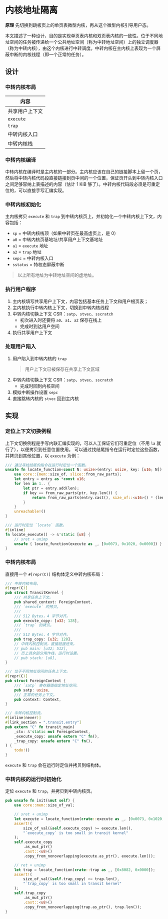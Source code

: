 ﻿
# 内核地址隔离

**原理** 先切换到跳板页上的单页表微型内核，再从这个微型内核引导用户态。

本文描述了一种设计，目的是实现单页表内核和双页表内核的一致性。位于不同地址空间的任务被传递给一个公共地址空间（称为中转地址空间）上的独立调度器（称为中转内核），由这个内核进行中转调度。中转内核在主内核上表现为一个屏蔽中断的内核线程（即一个正常的任务）。

## 设计

### 中转内核布局

| 内容
| -
| 共享用户上下文
| `execute`
| `trap`
| 中转内核入口
| 中转内核栈

### 中转内核编译

中转内核在编译时是主内核的一部分。主内核应该在自己的链接脚本上留一个页，然后将中转内核代码段直接链接到页中间的一个位置，保证页开头到中转内核入口之间足够容纳上表描述的内容（估计 1 KiB 够了）。中转内核代码段必须是可重定位的，可以直接手写汇编实现。

### 中转内核初始化

主内核拷贝 `execute` 和 `trap` 到中转内核页上，并初始化一个中转内核上下文，内容包括：

- `sp` = 中转内核栈顶（如果中转页在最高虚页上，是 0）
- `a0` = 中转内核页基地址/共享用户上下文基地址
- `a1` = `execute` 地址
- `a2` = `trap` 地址
- `sepc` = 中转内核入口
- `sstatus` = 特权态屏蔽中断

> 以上所有地址为中转地址空间的虚地址。

### 执行用户程序

1. 主内核填写共享用户上下文，内容包括基本任务上下文和用户根页表；
2. 主内核执行中转内核上下文，切换到中转内核线程
3. 中转内核切换上下文 CSR：`satp`、`stvec`、`sscratch`
   - 初次进入时还要将 `a0`、`a1`、`a2` 保存在栈上
   - 完成时到达用户空间
4. 执行共享用户上下文

### 处理用户陷入

1. 用户陷入到中转内核的 `trap`
   > 用户上下文已被保存在共享上下文区域
2. 中转内核切换上下文 CSR：`satp`、`stvec`、`sscratch`
   - 完成时回到内核空间
3. 模拟中断操作设置 `sepc`
4. 直接跳转内核的 `stvec` 回到主内核

## 实现

### 定位上下文切换例程

上下文切换例程是手写内联汇编实现的，可以人工保证它们可重定位（不用 `la` 就行了），以便拷贝到任意位置使用。
可以通过找结尾指令在运行时定位这些函数，并拷贝到其他位置，以 `execute` 为例：

```rust
/// 通过寻找结尾的指令在运行时定位一个函数。
unsafe fn locate_function<const N: usize>(entry: usize, key: [u16; N]) -> &'static [u8] {
    use core::{mem::size_of, slice::from_raw_parts};
    let entry = entry as *const u16;
    for len in 1.. {
        let ptr = entry.add(len);
        if key == from_raw_parts(ptr, key.len()) {
            return from_raw_parts(entry.cast(), size_of::<u16>() * (len + key.len()));
        }
    }
    unreachable!()
}

/// 运行时定位 `locate` 函数。
#[inline]
fn locate_execute() -> &'static [u8] {
    // sret + unimp
    unsafe { locate_function(execute as _, [0x0073, 0x1020, 0x0000]) }
}
```

### 中转内核布局

直接用一个 `#[repr(C)]` 结构体定义中转内核布局：

```rust
/// 中转内核布局。
#[repr(C)]
pub struct TransitKernel {
    /// 共享任务上下文。
    pub shared_context: ForeignContext,
    /// `execute` 的拷贝。
    ///
    /// 512 Bytes，4 字节对齐。
    pub execute_copy: [u32; 128],
    /// `trap` 的拷贝。
    ///
    /// 512 Bytes，4 字节对齐。
    pub trap_copy: [u32; 128],
    // 中转内核控制流，直接链接进来。
    // pub main: [u32; 512],
    // 页上其余部分用作栈，运行时设置。
    // pub stack: [u8],
}

/// 位于不同地址空间的任务上下文。
#[repr(C)]
pub struct ForeignContext {
    /// `satp` 寄存器值指定地址空间。
    pub satp: usize,
    /// 正常的任务上下文。
    pub context: Context,
}

/// 中转内核控制流。
#[inline(never)]
#[link_section = ".transit.entry"]
pub extern "C" fn transit_main(
    _ctx: &'static mut ForeignContext,
    _execute_copy: unsafe extern "C" fn(),
    _trap_copy: unsafe extern "C" fn(),
) {
    todo!()
}
```

`execute` 和 `trap` 会在运行时定位并拷贝到结构体。

### 中转内核的运行时初始化

定位 `execute` 和 `trap`，并拷贝到中转内核页。

```rust
pub unsafe fn init(&mut self) {
    use core::mem::size_of_val;

    // sret + unimp
    let execute = locate_function(crate::execute as _, [0x0073, 0x1020, 0x0000]);
    assert!(
        size_of_val(&self.execute_copy) >= execute.len(),
        "`execute_copy` is too small in transit kernel"
    );
    self.execute_copy
        .as_mut_ptr()
        .cast::<u8>()
        .copy_from_nonoverlapping(execute.as_ptr(), execute.len());

    // ret + unimp
    let trap = locate_function(crate::trap as _, [0x8082, 0x0000]);
    assert!(
        size_of_val(&self.trap_copy) >= trap.len(),
        "`trap_copy` is too small in transit kernel"
    );
    self.trap_copy
        .as_mut_ptr()
        .cast::<u8>()
        .copy_from_nonoverlapping(trap.as_ptr(), trap.len());
}
```
